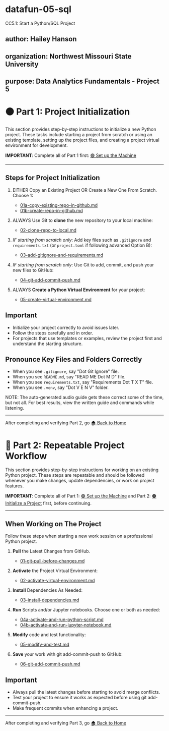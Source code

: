# datafun-05-sql
CC5.1: Start a Python/SQL Project

## author: Hailey Hanson 
## organization: Northwest Missouri State University
## purpose: Data Analytics Fundamentals - Project 5


# 🟠 Part 1: Project Initialization

This section provides step-by-step instructions to initialize a new Python project. 
These tasks include starting a project from scratch or using an existing template, setting up the project files, and creating a project virtual environment for development.

**IMPORTANT**: Complete all of Part 1 first: [🟢 Set up the Machine](../01-machine-setup/MACHINE-SETUP.md)

---

## Steps for Project Initialization

1. EITHER Copy an Existing Project OR Create a New One From Scratch. Choose 1:
   - [01a-copy-existing-repo-in-github.md](01a-copy-existing-repo-in-github.md)  
   - [01b-create-repo-in-github.md](01b-create-repo-in-github.md)

2. ALWAYS Use Git to **clone** the new repository to your local machine:  
   - [02-clone-repo-to-local.md](02-clone-repo-to-local.md)

3. *IF starting from scratch only*: Add key files such as `.gitignore` and `requirements.txt` (or `project.toml` if following advanced Option B):  
   - [03-add-gitignore-and-requirements.md](03-add-gitignore-and-requirements.md)

4. *IF starting from scratch only*: Use Git to add, commit, and push your new files to GitHub:  
   - [04-git-add-commit-push.md](04-git-add-commit-push.md)

5. ALWAYS **Create a Python Virtual Environment** for your project:  
   - [05-create-virtual-environment.md](05-create-virtual-environment.md)

## Important

- Initialize your project correctly to avoid issues later.
- Follow the steps carefully and in order.
- For projects that use templates or examples, review the project first and understand the starting structure.

## Pronounce Key Files and Folders Correctly

- When you see `.gitignore`, say "Dot Git Ignore" file.
- When you see `README.md`, say "READ ME Dot M D" file.
- When you see `requirements.txt`, say "Requirements Dot T X T" file.
- When you see `.venv`, say "Dot V E N V" folder.

NOTE: The auto-generated audio guide gets these correct some of the time, but not all. 
For best results, view the written guide and commands while listening. 

---

After completing and verifying Part 2, go [🏠 Back to Home](https://github.com/denisecase/pro-analytics-01)

# 🔵 Part 2: Repeatable Project Workflow

This section provides step-by-step instructions for working on an existing Python project. 
These steps are repeatable and should be followed whenever you make changes, update dependencies, or work on project features.

**IMPORTANT**: Complete all of Part 1: [🟢 Set up the Machine](../01-machine-setup/MACHINE-SETUP.md) and Part 2: [🟠 Initialize a Project](../02-project-initialization/PROJECT-INITIALIZATION.md) first, before continuing.

---

## When Working on The Project

Follow these steps when starting a new work session on a professional Python project.

1. **Pull** the Latest Changes from GitHub. 
   - [01-git-pull-before-changes.md](01-git-pull-before-changes.md)

2. **Activate** the Project Virtual Environment:
   - [02-activate-virtual-environment.md](02-activate-virtual-environment.md)

3. **Install** Dependencies As Needed:
   - [03-install-dependencies.md](03-install-dependencies.md)

4. **Run** Scripts and/or Jupyter notebooks. Choose one or both as needed:  
   - [04a-activate-and-run-python-script.md](04a-activate-and-run-python-script.md)  
   - [04b-activate-and-run-jupyter-notebook.md](04b-activate-and-run-jupyter-notebook.md)

5. **Modify** code and test functionality:
   - [05-modify-and-test.md](05-test-and-make-changes.md)

6. **Save** your work with git add-commit-push to GitHub: 
   - [06-git-add-commit-push.md](06-git-add-commit-push.md)


## Important

- Always pull the latest changes before starting to avoid merge conflicts.
- Test your project to ensure it works as expected before using git add-commit-push.
- Make frequent commits when enhancing a project.

---

After completing and verifying Part 3, go [🏠 Back to Home](https://github.com/denisecase/pro-analytics-01)


